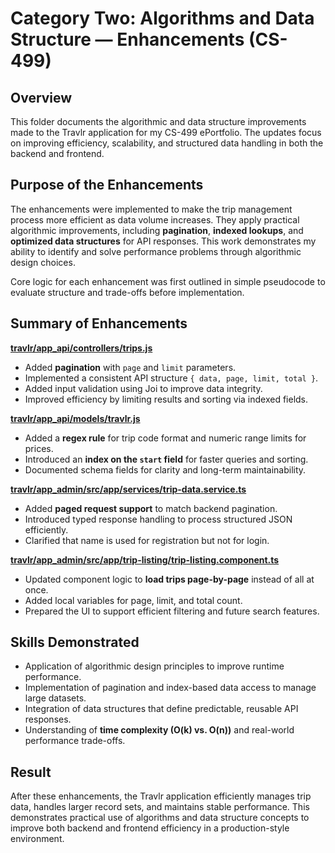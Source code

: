 # Category Two: Algorithms and Data Structure — Enhancements (CS-499) 

## Overview 
This folder documents the algorithmic and data structure improvements made to the Travlr application for my CS-499 ePortfolio. The updates focus on improving efficiency, scalability, and structured data handling in both the backend and frontend. 

## Purpose of the Enhancements 
The enhancements were implemented to make the trip management process more efficient as data volume increases. They apply practical algorithmic improvements, including **pagination**, **indexed lookups**, and **optimized data structures** for API responses. This work demonstrates my ability to identify and solve performance problems through algorithmic design choices.

Core logic for each enhancement was first outlined in simple pseudocode to evaluate structure and trade-offs before implementation.

## Summary of Enhancements 

[**travlr/app_api/controllers/trips.js**](./trips.js)
- Added **pagination** with `page` and `limit` parameters.
- Implemented a consistent API structure `{ data, page, limit, total }`.
- Added input validation using Joi to improve data integrity.
- Improved efficiency by limiting results and sorting via indexed fields.

[**travlr/app_api/models/travlr.js**](./travlr.js)
- Added a **regex rule** for trip code format and numeric range limits for prices.
- Introduced an **index on the `start` field** for faster queries and sorting.
- Documented schema fields for clarity and long-term maintainability.

[**travlr/app_admin/src/app/services/trip-data.service.ts**](./trip-data.service.ts)
- Added **paged request support** to match backend pagination.
- Introduced typed response handling to process structured JSON efficiently.
- Clarified that name is used for registration but not for login.

[**travlr/app_admin/src/app/trip-listing/trip-listing.component.ts**](./trip-listing.component.ts)
- Updated component logic to **load trips page-by-page** instead of all at once.
- Added local variables for page, limit, and total count.
- Prepared the UI to support efficient filtering and future search features.

## Skills Demonstrated 
- Application of algorithmic design principles to improve runtime performance.
- Implementation of pagination and index-based data access to manage large datasets.
- Integration of data structures that define predictable, reusable API responses.
- Understanding of **time complexity (O(k) vs. O(n))** and real-world performance trade-offs.

## Result 
After these enhancements, the Travlr application efficiently manages trip data, handles larger record sets, and maintains stable performance. This demonstrates practical use of algorithms and data structure concepts to improve both backend and frontend efficiency in a production-style environment.
